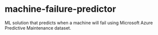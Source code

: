 # machine-failure-predictor
ML solution that predicts when a machine will fail using  Microsoft Azure Predictive Maintenance dataset.
